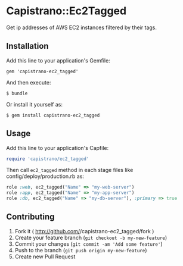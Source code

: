 # Capistrano::Ec2Tagged

Get ip addresses of AWS EC2 instances filtered by their tags.

## Installation

Add this line to your application's Gemfile:

    gem 'capistrano-ec2_tagged'

And then execute:

    $ bundle

Or install it yourself as:

    $ gem install capistrano-ec2_tagged

## Usage

Add this line to your application's Capfile:

```ruby
require 'capistrano/ec2_tagged'
```

Then call `ec2_tagged` method in each stage files like config/deploy/production.rb as:

```ruby
role :web, ec2_tagged("Name" => "my-web-server")
role :app, ec2_tagged("Name" => "my-app-server")
role :db, ec2_tagged("Name" => "my-db-server"), :primary => true
```


## Contributing

1. Fork it ( http://github.com/<my-github-username>/capistrano-ec2_tagged/fork )
2. Create your feature branch (`git checkout -b my-new-feature`)
3. Commit your changes (`git commit -am 'Add some feature'`)
4. Push to the branch (`git push origin my-new-feature`)
5. Create new Pull Request
